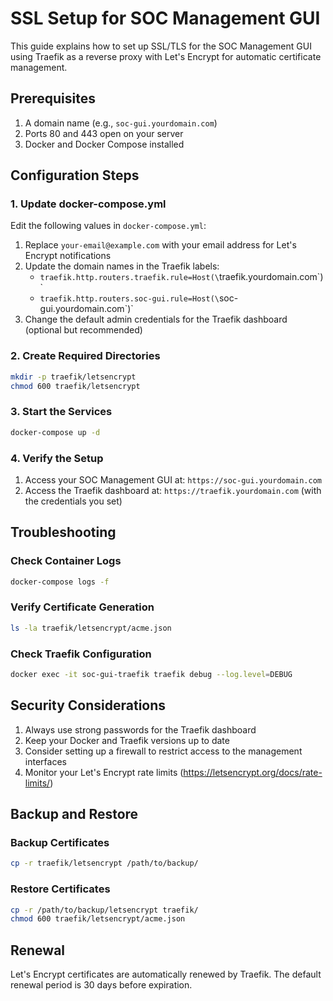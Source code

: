 # SSL Setup for SOC Management GUI

This guide explains how to set up SSL/TLS for the SOC Management GUI using Traefik as a reverse proxy with Let's Encrypt for automatic certificate management.

## Prerequisites

1. A domain name (e.g., `soc-gui.yourdomain.com`)
2. Ports 80 and 443 open on your server
3. Docker and Docker Compose installed

## Configuration Steps

### 1. Update docker-compose.yml

Edit the following values in `docker-compose.yml`:

1. Replace `your-email@example.com` with your email address for Let's Encrypt notifications
2. Update the domain names in the Traefik labels:
   - `traefik.http.routers.traefik.rule=Host(\`traefik.yourdomain.com\`)`
   - `traefik.http.routers.soc-gui.rule=Host(\`soc-gui.yourdomain.com\`)`
3. Change the default admin credentials for the Traefik dashboard (optional but recommended)

### 2. Create Required Directories

```bash
mkdir -p traefik/letsencrypt
chmod 600 traefik/letsencrypt
```

### 3. Start the Services

```bash
docker-compose up -d
```

### 4. Verify the Setup

1. Access your SOC Management GUI at: `https://soc-gui.yourdomain.com`
2. Access the Traefik dashboard at: `https://traefik.yourdomain.com` (with the credentials you set)

## Troubleshooting

### Check Container Logs

```bash
docker-compose logs -f
```

### Verify Certificate Generation

```bash
ls -la traefik/letsencrypt/acme.json
```

### Check Traefik Configuration

```bash
docker exec -it soc-gui-traefik traefik debug --log.level=DEBUG
```

## Security Considerations

1. Always use strong passwords for the Traefik dashboard
2. Keep your Docker and Traefik versions up to date
3. Consider setting up a firewall to restrict access to the management interfaces
4. Monitor your Let's Encrypt rate limits (https://letsencrypt.org/docs/rate-limits/)

## Backup and Restore

### Backup Certificates

```bash
cp -r traefik/letsencrypt /path/to/backup/
```

### Restore Certificates

```bash
cp -r /path/to/backup/letsencrypt traefik/
chmod 600 traefik/letsencrypt/acme.json
```

## Renewal

Let's Encrypt certificates are automatically renewed by Traefik. The default renewal period is 30 days before expiration.
